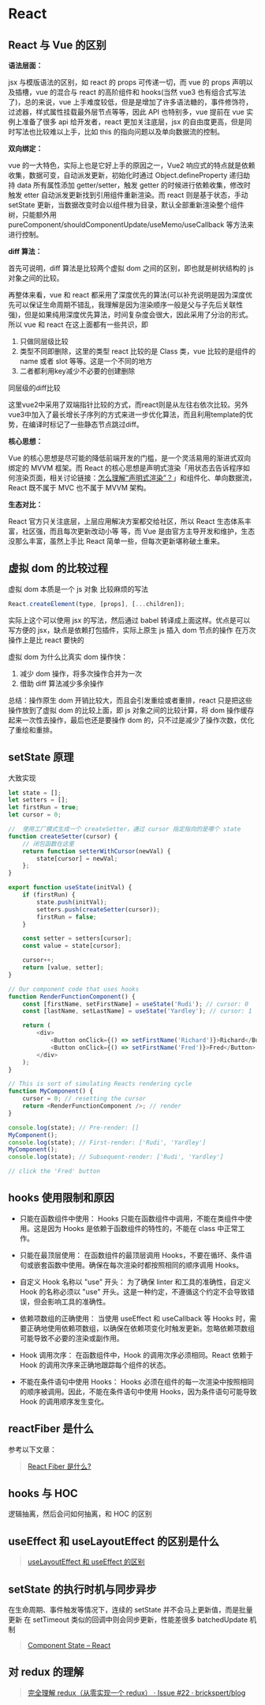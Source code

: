 # React

## React 与 Vue 的区别

**语法层面：**

jsx 与模版语法的区别，如 react 的 props 可传递一切，而 vue 的 props 声明以及插槽，vue 的混合与 react 的高阶组件和 hooks(当然 vue3 也有组合式写法了)，总的来说，vue 上手难度较低，但是是增加了许多语法糖的，事件修饰符，过滤器，样式属性挂载最外层节点等等，因此 API 也特别多，vue 提前在 vue 实例上准备了很多 api 给开发者，react 更加关注底层，jsx 的自由度更高，但是同时写法也比较难以上手，比如 this 的指向问题以及单向数据流的控制。

**双向绑定：**

vue 的一大特色，实际上也是它好上手的原因之一，Vue2 响应式的特点就是依赖收集，数据可变，自动派发更新，初始化时通过 Object.defineProperty 递归劫持 data 所有属性添加 getter/setter，触发 getter 的时候进行依赖收集，修改时触发 etter 自动派发更新找到引用组件重新渲染。而 react 则是基于状态，手动 setState 更新，当数据改变时会以组件根为目录，默认全部重新渲染整个组件树，只能额外用 pureComponent/shouldComponentUpdate/useMemo/useCallback 等方法来进行控制。

**diff 算法：**

首先可说明，diff 算法是比较两个虚拟 dom 之间的区别，即也就是树状结构的 js 对象之间的比较。

再整体来看，vue 和 react 都采用了深度优先的算法(可以补充说明是因为深度优先可以保证生命周期不错乱，我理解是因为渲染顺序一般是父与子先后关联性强)，但是如果纯用深度优先算法，时间复杂度会很大，因此采用了分治的形式。
所以 vue 和 react 在这上面都有一些共识，即

1. 只做同层级比较
2. 类型不同即删除，这里的类型 react 比较的是 Class 类，vue 比较的是组件的 name 或者 slot 等等。这是一个不同的地方
3. 二者都利用key减少不必要的创建删除

同层级的diff比较

这里vue2中采用了双端指针比较的方式，而react则是从左往右依次比较。另外vue3中加入了最长增长子序列的方式来进一步优化算法，而且利用template的优势，在编译时标记了一些静态节点跳过diff。

**核心思想：**

Vue 的核心思想是尽可能的降低前端开发的门槛，是一个灵活易用的渐进式双向绑定的 MVVM 框架。而 React 的核心思想是声明式渲染「用状态去告诉程序如何渲染页面，相关讨论链接：[怎么理解“声明式渲染”？](https://www.zhihu.com/question/68121329)」和组件化、单向数据流，React 既不属于 MVC 也不属于 MVVM 架构。

**生态对比：**

React 官方只关注底层，上层应用解决方案都交给社区，所以 React 生态体系丰富，社区强，而且每次更新改动小等 等，而 Vue 是由官方主导开发和维护，生态没那么丰富，虽然上手比 React 简单一些，但每次更新堪称破土重来。

## 虚拟 dom 的比较过程

虚拟 dom 本质是一个 js 对象
比较麻烦的写法

```javascript
React.createElement(type, [props], [...children]);
```

实际上这个可以使用 jsx 的写法，然后通过 babel 转译成上面这样。优点是可以写方便的 jsx，缺点是依赖打包插件，实际上原生 js 插入 dom 节点的操作 在万次操作上是比 react 要快的

虚拟 dom 为什么比真实 dom 操作快：

1. 减少 dom 操作，将多次操作合并为一次
2. 借助 diff 算法减少多余操作

总结：操作原生 dom 开销比较大，而且会引发重绘或者重排，react 只是把这些操作放到了虚拟 dom 的比较上面，即 js 对象之间的比较计算，将 dom 操作缓存起来一次性去操作，最后也还是要操作 dom 的，只不过是减少了操作次数，优化了重绘和重排。

## setState 原理

大致实现

```js
let state = [];
let setters = [];
let firstRun = true;
let cursor = 0;

//  使用工厂模式生成一个 createSetter，通过 cursor 指定指向的是哪个 state
function createSetter(cursor) {
	// 闭包函数在这里
	return function setterWithCursor(newVal) {
		state[cursor] = newVal;
	};
}

export function useState(initVal) {
	if (firstRun) {
		state.push(initVal);
		setters.push(createSetter(cursor));
		firstRun = false;
	}

	const setter = setters[cursor];
	const value = state[cursor];

	cursor++;
	return [value, setter];
}

// Our component code that uses hooks
function RenderFunctionComponent() {
	const [firstName, setFirstName] = useState('Rudi'); // cursor: 0
	const [lastName, setLastName] = useState('Yardley'); // cursor: 1

	return (
		<div>
			<Button onClick={() => setFirstName('Richard')}>Richard</Button>
			<Button onClick={() => setFirstName('Fred')}>Fred</Button>
		</div>
	);
}

// This is sort of simulating Reacts rendering cycle
function MyComponent() {
	cursor = 0; // resetting the cursor
	return <RenderFunctionComponent />; // render
}

console.log(state); // Pre-render: []
MyComponent();
console.log(state); // First-render: ['Rudi', 'Yardley']
MyComponent();
console.log(state); // Subsequent-render: ['Rudi', 'Yardley']

// click the 'Fred' button
```

## hooks 使用限制和原因

- 只能在函数组件中使用： Hooks 只能在函数组件中调用，不能在类组件中使用。这是因为 Hooks 是依赖于函数组件的特性的，不能在 class 中正常工作。

- 只能在最顶层使用： 在函数组件的最顶层调用 Hooks，不要在循环、条件语句或嵌套函数中使用。确保在每次渲染时都按照相同的顺序调用 Hooks。

- 自定义 Hook 名称以 "use" 开头： 为了确保 linter 和工具的准确性，自定义 Hook 的名称必须以 "use" 开头。这是一种约定，不遵循这个约定不会导致错误，但会影响工具的准确性。

- 依赖项数组的正确使用： 当使用 useEffect 和 useCallback 等 Hooks 时，需要正确地使用依赖项数组，以确保在依赖项变化时触发更新。忽略依赖项数组可能导致不必要的渲染或副作用。

- Hook 调用次序： 在函数组件中，Hook 的调用次序必须相同。React 依赖于 Hook 的调用次序来正确地跟踪每个组件的状态。

- 不能在条件语句中使用 Hooks： Hooks 必须在组件的每一次渲染中按照相同的顺序被调用。因此，不能在条件语句中使用 Hooks，因为条件语句可能导致 Hook 的调用顺序发生变化。

## reactFiber 是什么

参考以下文章：

> [React Fiber 是什么?](https://zhuanlan.zhihu.com/p/297971861)

## hooks 与 HOC

逻辑抽离，然后会问如何抽离，和 HOC 的区别

## useEffect 和 useLayoutEffect 的区别是什么

> [useLayoutEffect 和 useEffect 的区别](https://zhuanlan.zhihu.com/p/348701319)

## setState 的执行时机与同步异步

在生命周期、事件触发等情况下，连续的 setState 并不会马上更新值，而是批量更新
在 setTimeout 类似的回调中则会同步更新，性能差很多
batchedUpdate 机制

> [Component State – React](https://zh-hans.reactjs.org/docs/faq-state.html#when-is-setstate-asynchronous)

## 对 redux 的理解

> [完全理解 redux（从零实现一个 redux） · Issue #22 · brickspert/blog](https://github.com/brickspert/blog/issues/22)
